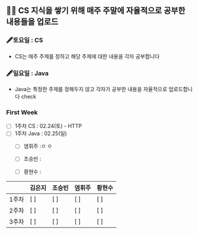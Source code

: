 ## 🏄‍♂️ CS 지식을 쌓기 위해 매주 주말에 자율적으로 공부한 내용들을 업로드
### 🖋토요일 : CS
- CS는 매주 주제를 정하고 해당 주제에 대한 내용을 각자 공부합니다
### 🖋일요일 : Java
- Java는 특정한 주제를 정해두지 않고 각자가 공부한 내용을 자율적으로 업로드합니다
check
### First Week
- [ ] 1주차 CS : 02.24(토) - HTTP
- [ ] 1주차 Java : 02.25(일)
  - [ ] 염휘주 :ㅇ ㅇ
  - [ ] 조승빈 :
  - [ ] 황현수 :


||김은지|조승빈|염휘주|황현수|
|---|---|---|---|---|
|1주차 |[ ]|[ ]|[ ]|[ ]|
|2주차 |[ ]|[ ]|[ ]|[ ]|
|3주차 |[ ]|[ ]|[ ]|[ ]|
